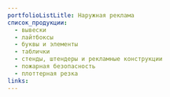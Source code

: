 ```yaml
---
portfolioListLitle: Наружная реклама
список_продукции:
  - вывески
  - лайтбоксы
  - буквы и элементы
  - таблички
  - стенды, штендеры и рекламные конструкции
  - пожарная безопасность
  - плоттерная резка
links:
---
```

